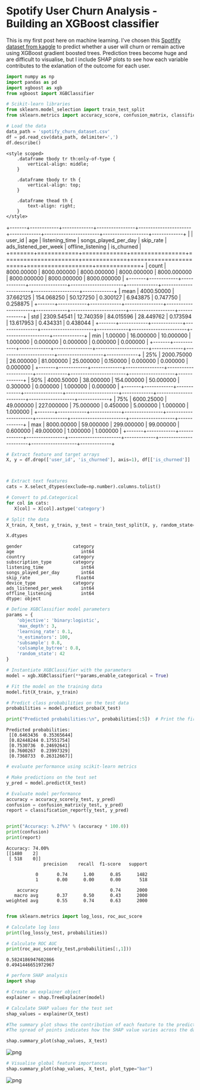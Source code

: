 # Spotify User Churn Analysis - Building an XGBoost classifier

This is my first post here on machine learning. I've chosen this [Spotfify dataset from kaggle](https://www.kaggle.com/datasets/nabihazahid/spotify-dataset-for-churn-analysis/data) to predict whether a user will churn or remain active using XGBoost gradient boosted trees. Prediction trees become huge and are difficult to visualise, but I include SHAP plots to see how each variable contributes to the exlanation of the outcome for each user.

``` python
import numpy as np
import pandas as pd
import xgboost as xgb
from xgboost import XGBClassifier

# Scikit-learn libraries
from sklearn.model_selection import train_test_split
from sklearn.metrics import accuracy_score, confusion_matrix, classification_report
```

``` python
# Load the data
data_path = 'spotify_churn_dataset.csv'
df = pd.read_csv(data_path, delimiter=',')
df.describe()
```

<div>

```{=html}
<style scoped>
    .dataframe tbody tr th:only-of-type {
        vertical-align: middle;
    }

    .dataframe tbody tr th {
        vertical-align: top;
    }

    .dataframe thead th {
        text-align: right;
    }
</style>
```

+-------+------------+-------------+----------------+----------------------+-------------+-----------------------+-------------------+-------------+
|       | user_id    | age         | listening_time | songs_played_per_day | skip_rate   | ads_listened_per_week | offline_listening | is_churned  |
+=======+============+=============+================+======================+=============+=======================+===================+=============+
| count | 8000.00000 | 8000.000000 | 8000.000000    | 8000.000000          | 8000.000000 | 8000.000000           | 8000.000000       | 8000.000000 |
+-------+------------+-------------+----------------+----------------------+-------------+-----------------------+-------------------+-------------+
| mean  | 4000.50000 | 37.662125   | 154.068250     | 50.127250            | 0.300127    | 6.943875              | 0.747750          | 0.258875    |
+-------+------------+-------------+----------------+----------------------+-------------+-----------------------+-------------------+-------------+
| std   | 2309.54541 | 12.740359   | 84.015596      | 28.449762            | 0.173594    | 13.617953             | 0.434331          | 0.438044    |
+-------+------------+-------------+----------------+----------------------+-------------+-----------------------+-------------------+-------------+
| min   | 1.00000    | 16.000000   | 10.000000      | 1.000000             | 0.000000    | 0.000000              | 0.000000          | 0.000000    |
+-------+------------+-------------+----------------+----------------------+-------------+-----------------------+-------------------+-------------+
| 25%   | 2000.75000 | 26.000000   | 81.000000      | 25.000000            | 0.150000    | 0.000000              | 0.000000          | 0.000000    |
+-------+------------+-------------+----------------+----------------------+-------------+-----------------------+-------------------+-------------+
| 50%   | 4000.50000 | 38.000000   | 154.000000     | 50.000000            | 0.300000    | 0.000000              | 1.000000          | 0.000000    |
+-------+------------+-------------+----------------+----------------------+-------------+-----------------------+-------------------+-------------+
| 75%   | 6000.25000 | 49.000000   | 227.000000     | 75.000000            | 0.450000    | 5.000000              | 1.000000          | 1.000000    |
+-------+------------+-------------+----------------+----------------------+-------------+-----------------------+-------------------+-------------+
| max   | 8000.00000 | 59.000000   | 299.000000     | 99.000000            | 0.600000    | 49.000000             | 1.000000          | 1.000000    |
+-------+------------+-------------+----------------+----------------------+-------------+-----------------------+-------------------+-------------+

</div>

``` python
# Extract feature and target arrays
X, y = df.drop(['user_id', 'is_churned'], axis=1), df[['is_churned']]



# Extract text features
cats = X.select_dtypes(exclude=np.number).columns.tolist()

# Convert to pd.Categorical
for col in cats:
   X[col] = X[col].astype('category')

# Split the data
X_train, X_test, y_train, y_test = train_test_split(X, y, random_state=1, stratify = y)

X.dtypes
```

```         
gender                   category
age                         int64
country                  category
subscription_type        category
listening_time              int64
songs_played_per_day        int64
skip_rate                 float64
device_type              category
ads_listened_per_week       int64
offline_listening           int64
dtype: object
```

``` python
# Define XGBClassifier model parameters
params = {
    'objective': 'binary:logistic',
    'max_depth': 3,
    'learning_rate': 0.1,
    'n_estimators': 100,
    'subsample': 0.8,
    'colsample_bytree': 0.8,
    'random_state': 42
}

# Instantiate XGBClassifier with the parameters
model = xgb.XGBClassifier(**params,enable_categorical = True)
```

``` python
# Fit the model on the training data
model.fit(X_train, y_train)

# Predict class probabilities on the test data
probabilities = model.predict_proba(X_test)

print("Predicted probabilities:\n", probabilities[:5])  # Print the first 5 samples
```

```         
Predicted probabilities:
 [[0.6463436  0.35365644]
 [0.82448244 0.17551754]
 [0.7530736  0.24692641]
 [0.7600267  0.23997329]
 [0.7368733  0.26312667]]
```

``` python
# evaluate performance using scikit-learn metrics

# Make predictions on the test set
y_pred = model.predict(X_test)

# Evaluate model performance
accuracy = accuracy_score(y_test, y_pred)
confusion = confusion_matrix(y_test, y_pred)
report = classification_report(y_test, y_pred)


print("Accuracy: %.2f%%" % (accuracy * 100.0))
print(confusion)
print(report)
```

```         
Accuracy: 74.00%
[[1480    2]
 [ 518    0]]
              precision    recall  f1-score   support

           0       0.74      1.00      0.85      1482
           1       0.00      0.00      0.00       518

    accuracy                           0.74      2000
   macro avg       0.37      0.50      0.43      2000
weighted avg       0.55      0.74      0.63      2000
```

``` python
```

``` python
from sklearn.metrics import log_loss, roc_auc_score

# Calculate log loss
print(log_loss(y_test, probabilities))

# Calculate ROC AUC
print(roc_auc_score(y_test,probabilities[:,1]))
```

```         
0.5824186947602866
0.4941446651972967
```

``` python
# perform SHAP analysis 
import shap

# Create an explainer object
explainer = shap.TreeExplainer(model)

# Calculate SHAP values for the test set
shap_values = explainer(X_test)
```

``` python
#The summary plot shows the contribution of each feature to the predictions, with colors representing the feature values.
#The spread of points indicates how the SHAP value varies across the dataset.

shap.summary_plot(shap_values, X_test)
```

![png](output_42_1.png)

``` python
# Visualise global feature importances
shap.summary_plot(shap_values, X_test, plot_type="bar")

```

![png](output_43_1.png)

